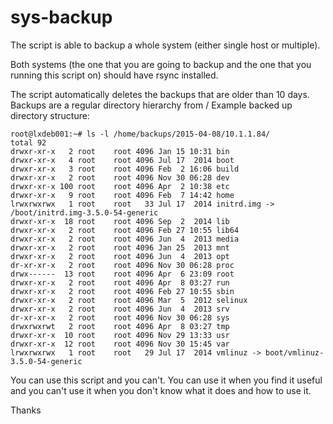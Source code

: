 # sys-backup


The script is able to backup a whole system (either single host or multiple).

Both systems (the one that you are going to backup and the one that you running this script on)
should have rsync installed. 

The script automatically deletes the backups that are older than 10 days.
Backups are a regular directory hierarchy from /
Example backed up directory structure:

    root@lxdeb001:~# ls -l /home/backups/2015-04-08/10.1.1.84/
    total 92
    drwxr-xr-x   2 root    root 4096 Jan 15 10:31 bin
    drwxr-xr-x   4 root    root 4096 Jul 17  2014 boot
    drwxr-xr-x   3 root    root 4096 Feb  2 16:06 build
    drwxr-xr-x   2 root    root 4096 Nov 30 06:28 dev
    drwxr-xr-x 100 root    root 4096 Apr  2 10:38 etc
    drwxr-xr-x   9 root    root 4096 Feb  7 14:42 home
    lrwxrwxrwx   1 root    root   33 Jul 17  2014 initrd.img -> /boot/initrd.img-3.5.0-54-generic
    drwxr-xr-x  18 root    root 4096 Sep  2  2014 lib
    drwxr-xr-x   2 root    root 4096 Feb 27 10:55 lib64
    drwxr-xr-x   2 root    root 4096 Jun  4  2013 media
    drwxr-xr-x   2 root    root 4096 Jan 25  2013 mnt
    drwxr-xr-x   2 root    root 4096 Jun  4  2013 opt
    dr-xr-xr-x   2 root    root 4096 Nov 30 06:28 proc
    drwx------  13 root    root 4096 Apr  6 23:09 root
    drwxr-xr-x   2 root    root 4096 Apr  8 03:27 run
    drwxr-xr-x   2 root    root 4096 Feb 27 10:55 sbin
    drwxr-xr-x   2 root    root 4096 Mar  5  2012 selinux
    drwxr-xr-x   2 root    root 4096 Jun  4  2013 srv
    dr-xr-xr-x   2 root    root 4096 Nov 30 06:28 sys
    drwxrwxrwt   2 root    root 4096 Apr  8 03:27 tmp
    drwxr-xr-x  10 root    root 4096 Nov 29 13:33 usr
    drwxr-xr-x  12 root    root 4096 Nov 30 15:45 var
    lrwxrwxrwx   1 root    root   29 Jul 17  2014 vmlinuz -> boot/vmlinuz-3.5.0-54-generic
    



You can use this script and you can't.
You can use it when you find it useful and you can't use it when you don't know what it does and how to use it.


Thanks
